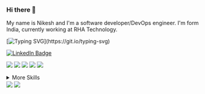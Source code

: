 ### Hi there 👋



My name is Nikesh and I'm a software developer/DevOps engineer. I'm form India, currently working at RHA Technology. 


[![Typing SVG](https://readme-typing-svg.herokuapp.com/?lines=Hi,+I'm+Nikesh+Sharma,;+A+full+stack+MEAN+developer.;I+have+7++years+of+experience;+and+proven+knowledge+of+web+skills;Aiming+to+leverage+my+skills+to;+successfully+fill+the+Senior+role;)](https://git.io/typing-svg)

[![LinkedIn Badge](https://img.shields.io/badge/LinkedIn-Profile-informational?style=flat&logo=linkedin&logoColor=white&color=0D76A8)](https://www.linkedin.com/in/nikesh-sharma/)





![](https://img.shields.io/badge/Code-Angular-informational?style=flat&logo=angular&logoColor=white&color=f3b745)
![](https://img.shields.io/badge/Code-Ionic-informational?style=flat&logo=ionic&logoColor=white&color=f3b745)
![](https://img.shields.io/badge/Code-JavaScript-informational?style=flat&logo=JavaScript&logoColor=white&color=f3b745)
![](https://img.shields.io/badge/Code-TypeScript-informational?style=flat&logo=TypeScript&logoColor=white&color=f3b745)
![](https://img.shields.io/badge/Code-MongoDB-informational?style=flat&logo=MongoDB&logoColor=white&color=f3b745)


<details>
<summary>More Skills</summary>
<br>

![](https://img.shields.io/badge/UI/UX-Web/Product/Mobile-informational?style=flat&logoColor=white&color=f3b745)
![](https://img.shields.io/badge/Style-CSS-informational?style=flat&logo=css3&logoColor=white&color=f3b745)
![](https://img.shields.io/badge/Style-Sass-informational?style=flat&logo=Sass&logoColor=white&color=f3b745)
.....
</details>

<img align="center" src="https://github-readme-stats.vercel.app/api?username=singhnikesh&show_icons=true&theme=tokyonight" />
<!--<img align="center" src="https://github-readme-stats.herokuapp.com/?user=singhnikesh&theme=tokyonight" />-->
  <img align="center" src="https://github-readme-stats.vercel.app/api/top-langs/?username=singhnikesh&hide=java,html,tex&title_color=ffffff&text_color=c9cacc&icon_color=2bbc8a&bg_color=1d1f21&langs_count=10" />
  
 
  
 
